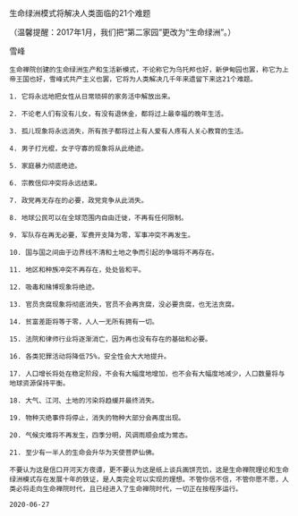 生命绿洲模式将解决人类面临的21个难题

（温馨提醒：2017年1月，我们把“第二家园”更改为“生命绿洲”。）

雪峰


    生命禅院创建的生命绿洲生产和生活新模式，不论称它为乌托邦也好，新伊甸园也罢，称它为上帝王国也好，雪峰式共产主义也罢，它将为人类解决几千年来遗留下来这21个难题。

    1. 它将永远地把女性从日常琐碎的家务活中解放出来。

    2. 不论老人们有没有儿女，有没有退休金，都将过上最幸福的晚年生活。

    3. 孤儿现象将永远消失，所有孩子都将过上有人爱有人疼有人关心教育的生活。

    4. 男子打光棍，女子守寡的现象将从此绝迹。

    5. 家庭暴力彻底绝迹。

    6. 宗教信仰冲突将永远结束。

    7. 政党再无存在的必要，政党竞争从此消失。

    8. 地球公民可以在全球范围内自由迁徙，不再有任何限制。

    9. 军队存在再无必要，军费开支降为零，军事冲突不再发生。

    10. 国与国之间由于边界线不清和土地之争而引起的争端将不再存在。

    11. 地区和种族冲突不再存在，处处皆和平。

    12. 吸毒和赌博现象将绝迹。

    13. 官员贪腐现象将彻底消失，官员不会再贪腐，没必要贪腐，也无法贪腐。

    14. 贫富差距将等于零，人人一无所有拥有一切。

    15. 法院和律师行业将逐渐消亡，因为再也没有存在的基础和必要。

    16. 各类犯罪活动将降低75%，安全性会大大地提升。

    17. 人口增长将处在稳定阶段，不会有大幅度地增加，也不会有大幅度地减少，人口数量将与地球资源保持平衡。

    18. 大气、江河、土地的污染将趋缓并最终消失。

    19. 物种灭绝事件将停止，消失的物种大部分会再度出现。

    20. 气候灾难将不再发生，四季分明，风调雨顺会成为常态。

    21. 至少有一半人的生命会升华为天使菩萨仙佛。

    不要认为这是信口开河天方夜谭，更不要认为这是纸上谈兵画饼充饥，这是生命禅院理论和生命绿洲模式存在发展十年的铁证，是人类完全可以实现的理想。不管你信不信，不管你愿不愿，人类必将走向生命禅院时代，且已经进入了生命禅院时代，一切正在按程序运行。

    2020-06-27




